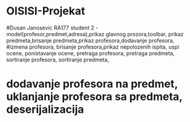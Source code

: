 # OISISI-Projekat
#Dusan Janosevic RA177 student 2 - model(profesor,predmet,adresa),prikaz glavnog prozora,toolbar, prikaz predmeta,brisanje predmeta,prikaz profesora,dodavanje profesora,
#izmena profesora, brisanje profesora,prikaz nepolozenih ispita, uspi ocene, ponistavanje ocene, pretraga profesora, pretraga predmeta, sortiranje profesora, sortiranje predmeta,
# dodavanje profesora na predmet, uklanjanje profesora sa predmeta, deserijalizacija
